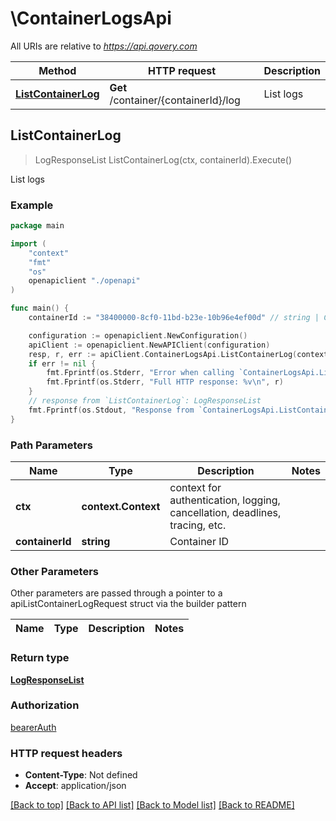 # \ContainerLogsApi

All URIs are relative to *https://api.qovery.com*

Method | HTTP request | Description
------------- | ------------- | -------------
[**ListContainerLog**](ContainerLogsApi.md#ListContainerLog) | **Get** /container/{containerId}/log | List logs



## ListContainerLog

> LogResponseList ListContainerLog(ctx, containerId).Execute()

List logs



### Example

```go
package main

import (
    "context"
    "fmt"
    "os"
    openapiclient "./openapi"
)

func main() {
    containerId := "38400000-8cf0-11bd-b23e-10b96e4ef00d" // string | Container ID

    configuration := openapiclient.NewConfiguration()
    apiClient := openapiclient.NewAPIClient(configuration)
    resp, r, err := apiClient.ContainerLogsApi.ListContainerLog(context.Background(), containerId).Execute()
    if err != nil {
        fmt.Fprintf(os.Stderr, "Error when calling `ContainerLogsApi.ListContainerLog``: %v\n", err)
        fmt.Fprintf(os.Stderr, "Full HTTP response: %v\n", r)
    }
    // response from `ListContainerLog`: LogResponseList
    fmt.Fprintf(os.Stdout, "Response from `ContainerLogsApi.ListContainerLog`: %v\n", resp)
}
```

### Path Parameters


Name | Type | Description  | Notes
------------- | ------------- | ------------- | -------------
**ctx** | **context.Context** | context for authentication, logging, cancellation, deadlines, tracing, etc.
**containerId** | **string** | Container ID | 

### Other Parameters

Other parameters are passed through a pointer to a apiListContainerLogRequest struct via the builder pattern


Name | Type | Description  | Notes
------------- | ------------- | ------------- | -------------


### Return type

[**LogResponseList**](LogResponseList.md)

### Authorization

[bearerAuth](../README.md#bearerAuth)

### HTTP request headers

- **Content-Type**: Not defined
- **Accept**: application/json

[[Back to top]](#) [[Back to API list]](../README.md#documentation-for-api-endpoints)
[[Back to Model list]](../README.md#documentation-for-models)
[[Back to README]](../README.md)

